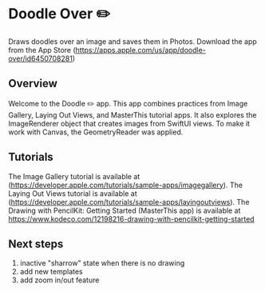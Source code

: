 #  Doodle Over ✏️

Draws doodles over an image and saves them in Photos. Download the app from the App Store (https://apps.apple.com/us/app/doodle-over/id6450708281)

## Overview

Welcome to the Doodle ✏️ app. This app combines practices from Image Gallery, Laying Out Views, and MasterThis tutorial apps.
It also explores the ImageRenderer object that creates images from SwiftUI views. To make it work with Canvas, the GeometryReader was applied.

## Tutorials
The Image Gallery tutorial is available at (https://developer.apple.com/tutorials/sample-apps/imagegallery).
The Laying Out Views tutorial is available at (https://developer.apple.com/tutorials/sample-apps/layingoutviews).
The Drawing with PencilKit: Getting Started (MasterThis app) is available at https://www.kodeco.com/12198216-drawing-with-pencilkit-getting-started

## Next steps 
1) inactive "sharrow" state when there is no drawing
2) add new templates
3) add zoom in/out feature
